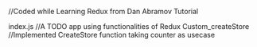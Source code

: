 
//Coded while Learning Redux from Dan Abramov Tutorial

index.js //A TODO app using functionalities of Redux
Custom_createStore //Implemented CreateStore function taking counter as usecase
